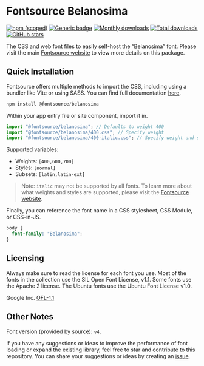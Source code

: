 # Fontsource Belanosima

[![npm (scoped)](https://img.shields.io/npm/v/@fontsource/belanosima?color=brightgreen)](https://www.npmjs.com/package/@fontsource/belanosima) [![Generic badge](https://img.shields.io/badge/fontsource-passing-brightgreen)](https://github.com/fontsource/fontsource) [![Monthly downloads](https://badgen.net/npm/dm/@fontsource/belanosima)](https://github.com/fontsource/fontsource) [![Total downloads](https://badgen.net/npm/dt/@fontsource/belanosima)](https://github.com/fontsource/fontsource) [![GitHub stars](https://img.shields.io/github/stars/fontsource/fontsource.svg?style=social&label=Star)](https://github.com/fontsource/fontsource/stargazers)

The CSS and web font files to easily self-host the “Belanosima” font. Please visit the main [Fontsource website](https://fontsource.org/fonts/belanosima) to view more details on this package.

## Quick Installation

Fontsource offers multiple methods to import the CSS, including using a bundler like Vite or using SASS. You can find full documentation [here](https://fontsource.org/docs/getting-started/introduction).

```javascript
npm install @fontsource/belanosima
```

Within your app entry file or site component, import it in.

```javascript
import "@fontsource/belanosima"; // Defaults to weight 400
import "@fontsource/belanosima/400.css"; // Specify weight
import "@fontsource/belanosima/400-italic.css"; // Specify weight and style
```

Supported variables:
- Weights: `[400,600,700]`
- Styles: `[normal]`
- Subsets: `[latin,latin-ext]`

> Note: `italic` may not be supported by all fonts. To learn more about what weights and styles are supported, please visit the [Fontsource website](https://fontsource.org/fonts/belanosima).

Finally, you can reference the font name in a CSS stylesheet, CSS Module, or CSS-in-JS.

```css
body {
  font-family: "Belanosima";
}
```

## Licensing
Always make sure to read the license for each font you use. Most of the fonts in the collection use the SIL Open Font License, v1.1. Some fonts use the Apache 2 license. The Ubuntu fonts use the Ubuntu Font License v1.0.

Google Inc.
[OFL-1.1](http://scripts.sil.org/OFL)

## Other Notes
Font version (provided by source): `v4`.

If you have any suggestions or ideas to improve the performance of font loading or expand the existing library, feel free to star and contribute to this repository. You can share your suggestions or ideas by creating an [issue](https://github.com/fontsource/fontsource/issues).